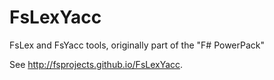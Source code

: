 FsLexYacc
=======================

FsLex and FsYacc tools, originally part of the "F# PowerPack"

See http://fsprojects.github.io/FsLexYacc.

